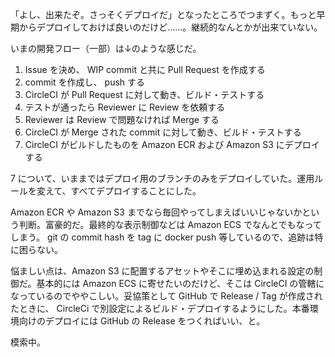 「よし、出来たぞ。さっそくデプロイだ」となったところでつまずく。もっと早期からデプロイしておけば良いのだけど……。継続的なんとかが出来ていない。

いまの開発フロー（一部）は↓のような感じだ。

1. Issue を決め、 WIP commit と共に Pull Request を作成する
2. commit を作成し、 push する
3. CircleCI が Pull Request に対して動き、ビルド・テストする
4. テストが通ったら Reviewer に Review を依頼する
5. Reviewer は Review で問題なければ Merge する
6. CircleCI が Merge された commit に対して動き、ビルド・テストする
7. CircleCI がビルドしたものを Amazon ECR および Amazon S3 にデプロイする

7 について、いままではデプロイ用のブランチのみをデプロイしていた。運用ルールを変えて、すべてデプロイすることにした。

Amazon ECR や Amazon S3 までなら毎回やってしまえばいいじゃないかという判断。富豪的だ。最終的な表示制御などは Amazon ECS でなんとでもなってしまう。 git の commit hash を tag に docker push 等しているので、追跡は特に困らない。

悩ましい点は、Amazon S3 に配置するアセットやそこに埋め込まれる設定の制御だ。基本的には Amazon ECS に寄せたいのだけど、そこは  CircleCI の管轄になっているのでややこしい。妥協策として GitHub で Release / Tag が作成されたときに、 CircleCi で別設定によるビルド・デプロイするようにした。本番環境向けのデプロイには GitHub の Release をつくればいい、と。

模索中。
